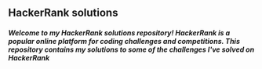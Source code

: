 ## HackerRank solutions

##### Welcome to my HackerRank solutions repository! HackerRank is a popular online platform for coding challenges and competitions. This repository contains my solutions to some of the challenges I've solved on HackerRank